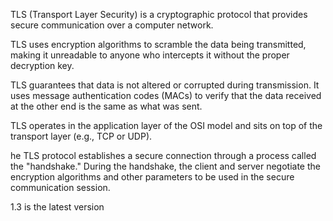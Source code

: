 TLS (Transport Layer Security) is a cryptographic protocol that provides secure communication over a computer network.

TLS uses encryption algorithms to scramble the data being transmitted, making it unreadable to anyone who intercepts it without the proper decryption key.

TLS guarantees that data is not altered or corrupted during transmission. It uses message authentication codes (MACs) to verify that the data received at the other end is the same as what was sent.

TLS operates in the application layer of the OSI model and sits on top of the transport layer (e.g., TCP or UDP).

he TLS protocol establishes a secure connection through a process called the "handshake." During the handshake, the client and server negotiate the encryption algorithms and other parameters to be used in the secure communication session.

1.3 is the latest version
